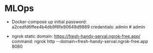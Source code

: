 # MLOps

- Docker-compose up
initial password: a2cedfd6ffee4b4db9f6fe90649d9889
credentials: admin # admin

- ngrok
static domain: https://fresh-handy-serval.ngrok-free.app/
command: ngrok http --domain=fresh-handy-serval.ngrok-free.app 8080



